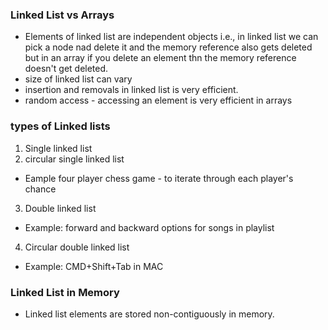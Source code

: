 ### Linked List vs Arrays
- Elements of linked list are independent objects i.e., in linked list we can pick a node nad delete it and the memory reference also gets deleted but in an array if you delete an element thn the memory reference doesn't get deleted.
- size of linked list can vary
- insertion and removals in linked  list is very efficient.
- random access - accessing an element is very efficient in arrays

### types of Linked lists
1. Single linked list
2. circular single linked list
- Eample four player chess game - to iterate through each player's chance
3. Double linked list
- Example: forward and backward options for songs in playlist
4. Circular double linked list
- Example: CMD+Shift+Tab in MAC

### Linked List in Memory
- Linked list elements are stored non-contiguously in memory.

